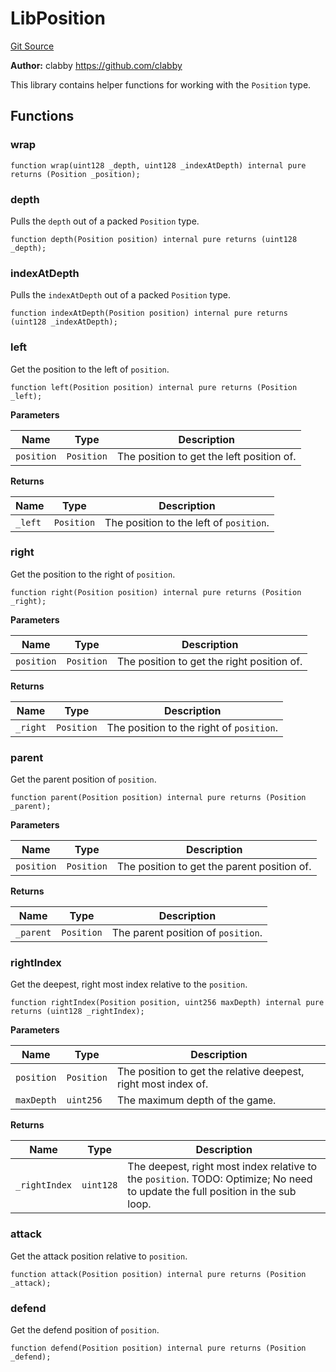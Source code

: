 # LibPosition
[Git Source](https://github.com/ethereum-optimism/optimism/blob/eaf1cde5896035c9ff0d32731da1e103f2f1c693/src/lib/LibPosition.sol)

**Author:**
clabby <https://github.com/clabby>

This library contains helper functions for working with the `Position` type.


## Functions
### wrap


```solidity
function wrap(uint128 _depth, uint128 _indexAtDepth) internal pure returns (Position _position);
```

### depth

Pulls the `depth` out of a packed `Position` type.


```solidity
function depth(Position position) internal pure returns (uint128 _depth);
```

### indexAtDepth

Pulls the `indexAtDepth` out of a packed `Position` type.


```solidity
function indexAtDepth(Position position) internal pure returns (uint128 _indexAtDepth);
```

### left

Get the position to the left of `position`.


```solidity
function left(Position position) internal pure returns (Position _left);
```
**Parameters**

|Name|Type|Description|
|----|----|-----------|
|`position`|`Position`|The position to get the left position of.|

**Returns**

|Name|Type|Description|
|----|----|-----------|
|`_left`|`Position`|The position to the left of `position`.|


### right

Get the position to the right of `position`.


```solidity
function right(Position position) internal pure returns (Position _right);
```
**Parameters**

|Name|Type|Description|
|----|----|-----------|
|`position`|`Position`|The position to get the right position of.|

**Returns**

|Name|Type|Description|
|----|----|-----------|
|`_right`|`Position`|The position to the right of `position`.|


### parent

Get the parent position of `position`.


```solidity
function parent(Position position) internal pure returns (Position _parent);
```
**Parameters**

|Name|Type|Description|
|----|----|-----------|
|`position`|`Position`|The position to get the parent position of.|

**Returns**

|Name|Type|Description|
|----|----|-----------|
|`_parent`|`Position`|The parent position of `position`.|


### rightIndex

Get the deepest, right most index relative to the `position`.


```solidity
function rightIndex(Position position, uint256 maxDepth) internal pure returns (uint128 _rightIndex);
```
**Parameters**

|Name|Type|Description|
|----|----|-----------|
|`position`|`Position`|The position to get the relative deepest, right most index of.|
|`maxDepth`|`uint256`|The maximum depth of the game.|

**Returns**

|Name|Type|Description|
|----|----|-----------|
|`_rightIndex`|`uint128`|The deepest, right most index relative to the `position`. TODO: Optimize; No need to update the full position in the sub loop.|


### attack

Get the attack position relative to `position`.


```solidity
function attack(Position position) internal pure returns (Position _attack);
```

### defend

Get the defend position of `position`.


```solidity
function defend(Position position) internal pure returns (Position _defend);
```

